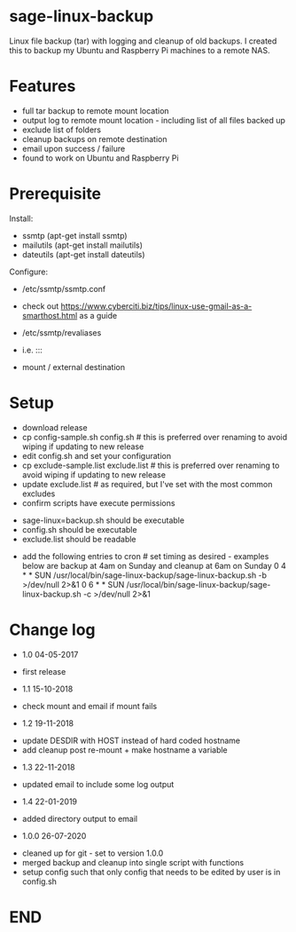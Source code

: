 # sage-linux-backup
Linux file backup (tar) with logging and cleanup of old backups.  I created this to backup my Ubuntu and Raspberry Pi machines to a remote NAS.

# Features
* full tar backup to remote mount location
* output log to remote mount location - including list of all files backed up
* exclude list of folders
* cleanup backups on remote destination
* email upon success / failure
* found to work on Ubuntu and Raspberry Pi

# Prerequisite
Install:
* ssmtp (apt-get install ssmtp)
* mailutils (apt-get install mailutils)
* dateutils (apt-get install dateutils)

Configure:
* /etc/ssmtp/ssmtp.conf
- check out https://www.cyberciti.biz/tips/linux-use-gmail-as-a-smarthost.html as a guide
* /etc/ssmtp/revaliases
- i.e. <user>:<ssmpt email address>:<ssmpt IP>:<ssmtp port>
* mount / external destination

# Setup
* download release
* cp config-sample.sh config.sh # this is preferred over renaming to avoid wiping if updating to new release
* edit config.sh and set your configuration
* cp exclude-sample.list exclude.list # this is preferred over renaming to avoid wiping if updating to new release
* update exclude.list # as required, but I've set with the most common excludes
* confirm scripts have execute permissions
+ sage-linux=backup.sh should be executable
+ config.sh should be executable
+ exclude.list should be readable
* add the following entries to cron # set timing as desired - examples below are backup at 4am on Sunday and cleanup at 6am on Sunday
0 4 * * SUN /usr/local/bin/sage-linux-backup/sage-linux-backup.sh -b >/dev/null 2>&1
0 6 * * SUN /usr/local/bin/sage-linux-backup/sage-linux-backup.sh -c >/dev/null 2>&1

# Change log
* 1.0 04-05-2017
+ first release
* 1.1 15-10-2018
+ check mount and email if mount fails
* 1.2 19-11-2018
+ update DESDIR with HOST instead of hard coded hostname
+ add cleanup post re-mount + make hostname a variable
* 1.3 22-11-2018
+ updated email to include some log output
* 1.4 22-01-2019
+ added directory output to email
* 1.0.0 26-07-2020
+ cleaned up for git - set to version 1.0.0
+ merged backup and cleanup into single script with functions
+ setup config such that only config that needs to be edited by user is in config.sh
 
# END
